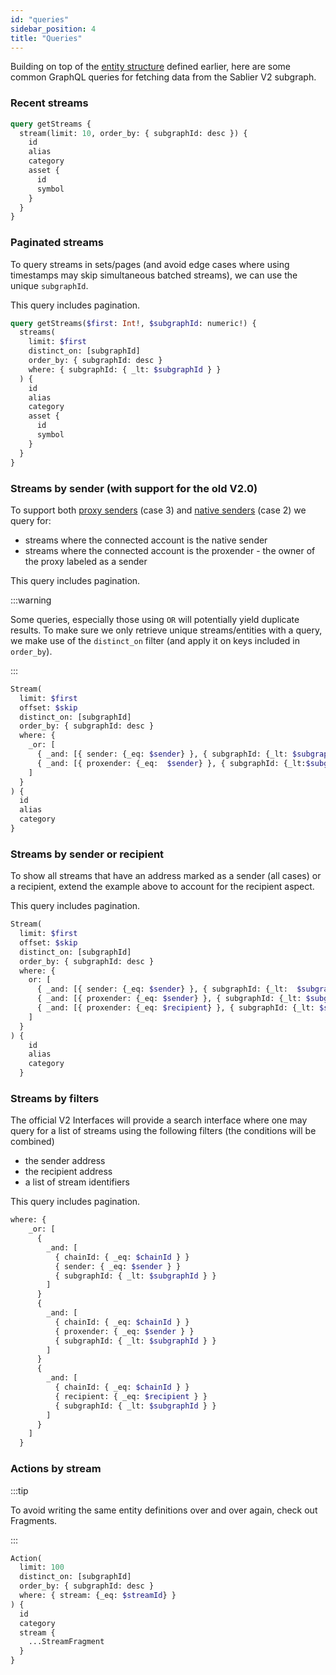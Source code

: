 ```yaml
---
id: "queries"
sidebar_position: 4
title: "Queries"
---
```


Building on top of the [entity structure](/api/indexers/protocol/structure) defined earlier, here are some common
GraphQL queries for fetching data from the Sablier V2 subgraph.

### Recent streams

```graphql title="The 10 most recent streams"
query getStreams {
  stream(limit: 10, order_by: { subgraphId: desc }) {
    id
    alias
    category
    asset {
      id
      symbol
    }
  }
}
```

### Paginated streams

To query streams in sets/pages (and avoid edge cases where using timestamps may skip simultaneous batched streams), we
can use the unique `subgraphId`.

This query includes pagination.

```graphql title="The next streams indexed before the last seen subgraphId"
query getStreams($first: Int!, $subgraphId: numeric!) {
  streams(
    limit: $first
    distinct_on: [subgraphId]
    order_by: { subgraphId: desc }
    where: { subgraphId: { _lt: $subgraphId } }
  ) {
    id
    alias
    category
    asset {
      id
      symbol
    }
  }
}
```

### Streams by sender (with support for the old V2.0)

To support both [proxy senders](/api/subgraphs/protocol/structure#the-proxender) (case 3) and
[native senders](/api/subgraphs/protocol/structure#the-proxender) (case 2) we query for:

- streams where the connected account is the native sender
- streams where the connected account is the proxender - the owner of the proxy labeled as a sender

This query includes pagination.

:::warning

Some queries, especially those using `OR` will potentially yield duplicate results. To make sure we only retrieve unique
streams/entities with a query, we make use of the `distinct_on` filter (and apply it on keys included in `order_by`).

:::

```graphql title="The next streams created by an address (natively or through a proxy)"
Stream(
  limit: $first
  offset: $skip
  distinct_on: [subgraphId]
  order_by: { subgraphId: desc }
  where: {
    _or: [
      { _and: [{ sender: {_eq: $sender} }, { subgraphId: {_lt: $subgraphId} }] }
      { _and: [{ proxender: {_eq:  $sender} }, { subgraphId: {_lt:$subgraphId} }] }
    ]
  }
) {
  id
  alias
  category
}
```

### Streams by sender or recipient

To show all streams that have an address marked as a sender (all cases) or a recipient, extend the example above to
account for the recipient aspect.

This query includes pagination.

```graphql title="The next streams related to an address, as a sender/proxender or recipient"
Stream(
  limit: $first
  offset: $skip
  distinct_on: [subgraphId]
  order_by: { subgraphId: desc }
  where: {
    or: [
      { _and: [{ sender: {_eq: $sender} }, { subgraphId: {_lt:  $subgraphId} }] }
      { _and: [{ proxender: {_eq: $sender} }, { subgraphId: {_lt: $subgraphId} }] }
      { _and: [{ proxender: {_eq: $recipient} }, { subgraphId: {_lt: $subgraphId} }] }
    ]
  }
) {
    id
    alias
    category
  }
```

### Streams by filters

The official V2 Interfaces will provide a search interface where one may query for a list of streams using the following
filters (the conditions will be combined)

- the sender address
- the recipient address
- a list of stream identifiers

This query includes pagination.

```graphql title="The 'where' clause for a complex paginated search filter"
where: {
    _or: [
      {
        _and: [
          { chainId: { _eq: $chainId } }
          { sender: { _eq: $sender } }
          { subgraphId: { _lt: $subgraphId } }
        ]
      }
      {
        _and: [
          { chainId: { _eq: $chainId } }
          { proxender: { _eq: $sender } }
          { subgraphId: { _lt: $subgraphId } }
        ]
      }
      {
        _and: [
          { chainId: { _eq: $chainId } }
          { recipient: { _eq: $recipient } }
          { subgraphId: { _lt: $subgraphId } }
        ]
      }
    ]
  }
```

### Actions by stream

:::tip

To avoid writing the same entity definitions over and over again, check out Fragments.

:::

```graphql title="Most recent 100 stream actions such as withdrawals or transfers"
Action(
  limit: 100
  distinct_on: [subgraphId]
  order_by: { subgraphId: desc }
  where: { stream: {_eq: $streamId} }
) {
  id
  category
  stream {
    ...StreamFragment
  }
}
```
